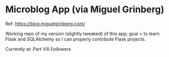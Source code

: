 # Microblog App (via Miguel Grinberg)

Ref: https://blog.miguelgrinberg.com/

Working repo of my version (slightly tweaked) of this app; goal = to learn Flask
and SQLAlchemy so I can properly contribute Flask projects.

Currently at: Part VIII Followers
